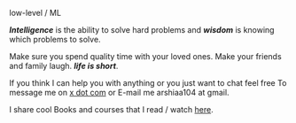 low-level / ML

***__Intelligence__*** is the ability to solve hard problems and ***__wisdom__*** is knowing which problems to solve.


Make sure you spend quality time with your loved ones. 
Make your friends and family laugh.
***__life is short__***.

If you think I can help you with anything or you just want to chat feel free To message me on [x dot com](https://x.com/0xRshia) or E-mail me arshiaa104 at gmail.

I share cool Books and courses that I read / watch [here](https://rshia.bearblog.dev).
